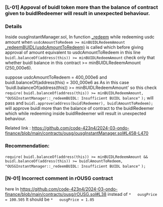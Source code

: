 ### [L-01] Appoval of buidl token more than the balance of contract given to buidlRedeemer will result in unexpected behaviour.

### Details

Inside ousgInstantManager.sol, In function [_redeem](https://github.com/code-423n4/2024-03-ondo-finance/blob/main/contracts/ousg/ousgInstantManager.sol#L426-L429) while redeeming usdc amount when
 `usdcAmountToRedeem >= minBUIDLRedeemAmount` 
[_redeemBUIDL(usdcAmountToRedeem)](https://github.com/code-423n4/2024-03-ondo-finance/blob/main/contracts/ousg/ousgInstantManager.sol#L458-L470) is called which before giving approval of amount equivalent to usdcAmountToRedeem 
in this line `buidl.balanceOf(address(this)) >= minBUIDLRedeemAmount` 
check only that whether buidl balance in this contract >= minBUIDLRedeemAmount (250_000e6).

suppose usdcAmountToRedeem = 400_000e6
and buidl.balanceOf(address(this) = 300_000e6
as As in this case 'buidl.balanceOf(address(this)) >= minBUIDLRedeemAmount' so this check 
`require(`
 `buidl.balanceOf(address(this)) >= minBUIDLRedeemAmount,`
 `"OUSGInstantManager::_redeemBUIDL: Insufficient BUIDL balance"`
 `);` will pass
and `buidl.approve(address(buidlRedeemer), buidlAmountToRedeem);` 
will approve buidl more than the balance of contract to the buidlRedeemer which while redeeming inside buidlRedeemer will result in unexpected behaviour.

Related link :
https://github.com/code-423n4/2024-03-ondo-finance/blob/main/contracts/ousg/ousgInstantManager.sol#L458-L470

### Recommendation:

`require(`
      `buidl.balanceOf(address(this)) >= minBUIDLRedeemAmount &&`
      `buidl.balanceOf(address(this)) >= buidlAmountToRedeem,`
      `"OUSGInstantManager::_redeemBUIDL: Insufficient BUIDL balance"`
    `);`

### [N-01] Incorrect comment in rOUSG contract

here In https://github.com/code-423n4/2024-03-ondo-finance/blob/main/contracts/ousg/rOUSG.sol#L38 instead of `*   ousgPrice = 100.505` It should be `*   ousgPrice = 1.05`